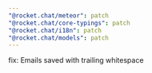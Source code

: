 ```yaml
---
"@rocket.chat/meteor": patch
"@rocket.chat/core-typings": patch
"@rocket.chat/i18n": patch
"@rocket.chat/models": patch
---
```


fix: Emails saved with trailing whitespace
